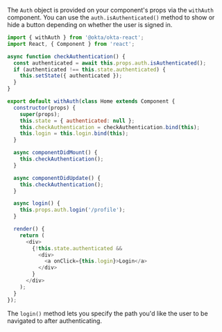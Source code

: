The `Auth` object is provided on your component's props via the `withAuth` component. You can use the `auth.isAuthenticated()` method to show or hide a button depending on whether the user is signed in.

```javascript
import { withAuth } from '@okta/okta-react';
import React, { Component } from 'react';

async function checkAuthentication() {
  const authenticated = await this.props.auth.isAuthenticated();
  if (authenticated !== this.state.authenticated) {
    this.setState({ authenticated });
  }
}

export default withAuth(class Home extends Component {
  constructor(props) {
    super(props);
    this.state = { authenticated: null };
    this.checkAuthentication = checkAuthentication.bind(this);
    this.login = this.login.bind(this);
  }

  async componentDidMount() {
    this.checkAuthentication();
  }

  async componentDidUpdate() {
    this.checkAuthentication();
  }

  async login() {
    this.props.auth.login('/profile');
  }

  render() {
    return (
      <div>
        {!this.state.authenticated &&
          <div>
            <a onClick={this.login}>Login</a>
          </div>
        }
      </div>
    );
  }
});
```

The `login()` method lets you specify the path you'd like the user to be navigated to after authenticating.